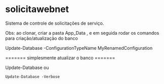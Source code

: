 # solicitawebnet
Sistema de controle de solicitações de serviço.

Obs: ao clonar, criar a pasta App_Data , e em seguida rodar os comandos para criação/atualização do banco



Update-Database -ConfigurationTypeName MyRenamedConfiguration





======= simplesmente atualizar o banco =======


Update-Database
	ou

	Update-Database -Verbose


	


